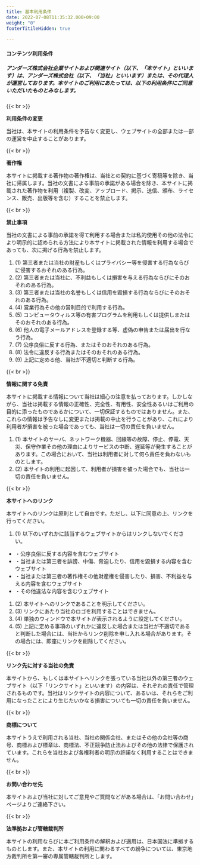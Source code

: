 ```yaml
---
title: 基本利用条件
date: 2022-07-08T11:35:32.000+09:00
weight: "0"
footerTitileHidden: true

---
```

#### コンテンツ利用条件

##### アンダーズ株式会社企業サイトおよび関連サイト（以下、「本サイト」といいます）は、アンダーズ株式会社（以下、「当社」といいます）または、その代理人が運営しております。本サイトのご利用にあたっては、以下の利用条件にご同意いただいたものとみなします。

{{< br >}}

**利用条件の変更**

当社は、本サイトの利用条件を予告なく変更し、ウェブサイトの全部または一部の運営を中止することがあります。

{{< br >}}

**著作権**

本サイトに掲載する著作物の著作権は、当社との契約に基づく寄稿等を除き、当社に帰属します。当社の文書による事前の承諾がある場合を除き、本サイトに掲載された著作物を利用（複製、改変、アップロード、掲示、送信、頒布、ライセンス、販売、出版等を含む）することを禁止します。

{{< br >}}

**禁止事項**

当社の文書による事前の承諾を得て利用する場合または私的使用その他の法令により明示的に認められる方法により本サイトに掲載された情報を利用する場合であっても、次に掲げる行為を禁止します。

1. (1) 第三者または当社の財産もしくはプライバシー等を侵害する行為ならびに侵害するおそれのある行為。  
2. (2) 第三者または当社に、不利益もしくは損害を与える行為ならびにそのおそれのある行為。  
3. (3) 第三者または当社の名誉もしくは信用を毀損する行為ならびにそのおそれのある行為。  
4. (4) 営業行為その他の営利目的で利用する行為。  
5. (5) コンピュータウィルス等の有害プログラムを利用もしくは提供しまたはそのおそれのある行為。  
6. (6) 他人の電子メールアドレスを登録する等、虚偽の申告または届出を行なう行為。  
7. (7) 公序良俗に反する行為、またはそのおそれのある行為。  
8. (8) 法令に違反する行為またはそのおそれのある行為。  
9. (9) 上記に定める他、当社が不適切と判断する行為。  

{{< br >}}

**情報に関する免責**

本サイトに掲載する情報について当社は細心の注意を払っております。しかしながら、当社は掲載する情報の正確性、完全性、有用性、安全性あるいはご利用の目的に添ったものであるかについて、一切保証するものではありません。また、 これらの情報は予告なしに変更または掲載の中止を行うことがあり、これにより利用者が損害を被った場合であっても、当社は一切の責任を負いません。

1. (1) 本サイトのサーバ、ネットワーク機器、回線等の故障、停止、停電、天災、保守作業その他の理由によりサービスの中断、遅延等が発生することがあります。この場合において、当社は利用者に対して何ら責任を負わないものとします。
2. (2) 本サイトの利用に起因して、利用者が損害を被った場合でも、当社は一切の責任を負いません。

{{< br >}}

**本サイトへのリンク**

本サイトへのリンクは原則として自由です。ただし、以下に同意の上、リンクを行ってください。

1. (1) 以下のいずれかに該当するウェブサイトからはリンクしないでください。

* ・公序良俗に反する内容を含むウェブサイト
* ・当社または第三者を誹謗、中傷、脅迫したり、信用を毀損する内容を含むウェブサイト
* ・当社または第三者の著作権その他財産権を侵害したり、損害、不利益を与える内容を含むウェブサイト
* ・その他違法な内容を含むウェブサイト

1. (2) 本サイトへのリンクであることを明示してください。
2. (3) リンクにあたり当社のロゴを利用することはできません。
3. (4) 単独のウィンドウで本サイトが表示されるように設定してください。
4. (5) 上記に定める事項のいずれかに違反した場合または当社が不適切であると判断した場合には、当社からリンク削除を申し入れる場合があります。その場合には、即座にリンクを削除してください。

{{< br >}}

**リンク先に対する当社の免責**

本サイトから、もしくは本サイトへリンクを張っている当社以外の第三者のウェブサイト（以下「リンクサイト」といいます）の内容は、それぞれの責任で管理されるものです。当社はリンクサイトの内容について、あるいは、それらをご利用になったことにより生じたいかなる損害についても一切の責任を負いません。

{{< br >}}

**商標について**

本サイトうえで利用される当社、当社の関係会社、またはその他の会社等の商号、商標および標章は、商標法、不正競争防止法およびその他の法律で保護されています。これらを当社および各権利者の明示の許諾なく利用することはできません。

{{< br >}}

**お問い合わせ先**

本サイトおよび当社に対してご意見やご質問などがある場合は、「お問い合わせ」ページよりご連絡下さい。

{{< br >}}

**法準拠および管轄裁判所**

本サイトの利用ならびに本ご利用条件の解釈および適用は、日本国法に準拠するものとします。また、本サイトの利用に関わるすべての紛争については、東京地方裁判所を第一審の専属管轄裁判所とします。